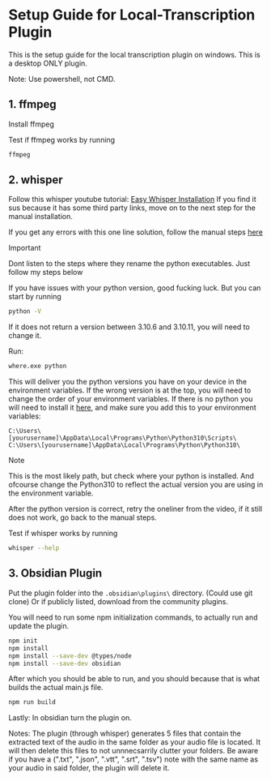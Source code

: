 # Setup Guide for Local-Transcription Plugin
This is the setup guide for the local transcription plugin on windows. This is a desktop ONLY plugin. 

Note: Use powershell, not CMD. 

## 1. ffmpeg
Install ffmpeg

Test if ffmpeg works by running
```sh
ffmpeg
```

## 2. whisper
Follow this whisper youtube tutorial: 
[Easy Whisper Installation](https://www.youtube.com/watch?v=R5pZPpIIUzA)
If you find it sus because it has some third party links, move on to the next step for the manual installation. 

If you get any errors with this one line solution, follow the manual steps [here](https://hub.tcno.co/ai/whisper/install/)

> [!Important]
> Dont listen to the steps where they rename the python executables. Just follow my steps below

If you have issues with your python version, good fucking luck. But you can start by running
```sh
python -V
```
If it does not return a version between 3.10.6 and 3.10.11, you will need to change it.

Run:
```sh
where.exe python
```
This will deliver you the python versions you have on your device in the environment variables. If the wrong version is at the top, you will need to change the order of your environment variables. If there is no python you will need to install it [here](https://www.python.org/downloads/), and make sure you add this to your environment variables: 

`C:\Users\[yourusername]\AppData\Local\Programs\Python\Python310\Scripts\`
`C:\Users\[yourusername]\AppData\Local\Programs\Python\Python310\`

> [!Note] 
> This is the most likely path, but check where your python is installed. And ofcourse change the Python310 to reflect the actual version you are using in the environment variable. 

After the python version is correct, retry the oneliner from the video, if it still does not work, go back to the manual steps. 

Test if whisper works by running
```sh
whisper --help
```

## 3. Obsidian Plugin
Put the plugin folder into the `.obsidian\plugins\` directory. (Could use git clone)
Or if publicly listed, download from the community plugins.

You will need to run some npm initialization commands, to actually run and update the plugin.

```sh
npm init
npm install
npm install --save-dev @types/node
npm install --save-dev obsidian
```

After which you should be able to run, and you should because that is what builds the actual main.js file.  
```sh
npm run build
```

Lastly: In obsidian turn the plugin on. 

Notes: The plugin (through whisper) generates 5 files that contain the extracted text of the audio in the same folder as your audio file is located. It will then delete this files to not unnnecsarrily clutter your folders. Be aware if you have a (".txt", ".json", ".vtt", ".srt", ".tsv") note with the same name as your audio in said folder, the plugin will delete it. 